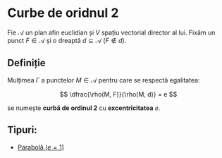 # Curbe de oridnul 2

Fie $\mathcal{A}$ un plan afin euclidian și $V$ spațiu vectorial director al lui.
Fixăm un punct $F \in \mathcal{A}$ și o dreaptă $d \subseteq \mathcal{A}$ ($F \notin d$).

## Definiție

Mulțimea $\Gamma$ a punctelor $M \in \mathcal{A}$ pentru care se respectă egalitatea:

$$
\dfrac{\rho(M, F)}{\rho(M, d)} = e
$$

se numește **curbă de ordinul 2** cu **excentricitatea** $e$.

## Tipuri:

- [Parabolă ($e = 1$)](./parabola.md)
